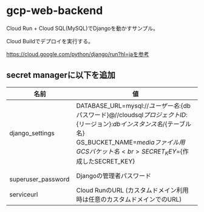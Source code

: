 # gcp-web-backend

Cloud Run + Cloud SQL(MySQL)でDjangoを動かすサンプル。

Cloud Buildでデプロイを実行する。

https://cloud.google.com/python/django/run?hl=jaを参考


## secret managerに以下を追加

| 名前 | 値 |
----|---- 
| django_settings | DATABASE_URL=mysql://${ユーザー名}:${dbパスワード}@//cloudsql${プロジェクトID}:${リージョン}:${dbインスタンス名}/${テーブル名}<br>GS_BUCKET_NAME=${mediaファイル用GCSバケット名}<br>SECRET_KEY=${作成したSECRET_KEY}|
|　superuser_password | Djangoの管理者パスワード |
| serviceurl | Cloud RunのURL (カスタムドメイン利用時は任意のカスタムドメインでのURL) |